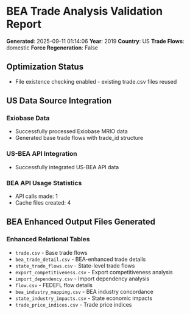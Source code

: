 # BEA Trade Analysis Validation Report

**Generated**: 2025-09-11 01:14:06
**Year**: 2019
**Country**: US
**Trade Flows**: domestic
**Force Regeneration**: False

## Optimization Status

- File existence checking enabled - existing trade.csv files reused

## US Data Source Integration

### Exiobase Data
- Successfully processed Exiobase MRIO data
- Generated base trade flows with trade_id structure

### US-BEA API Integration
- Successfully integrated US-BEA API data

### BEA API Usage Statistics
- API calls made: 1
- Cache files created: 4

## BEA Enhanced Output Files Generated

### Enhanced Relational Tables
- `trade.csv` - Base trade flows
- `bea_trade_detail.csv` - BEA-enhanced trade details
- `state_trade_flows.csv` - State-level trade flows
- `export_competitiveness.csv` - Export competitiveness analysis
- `import_dependency.csv` - Import dependency analysis
- `flow.csv` - FEDEFL flow details
- `bea_industry_mapping.csv` - BEA industry concordance
- `state_industry_impacts.csv` - State economic impacts
- `trade_price_indices.csv` - Trade price indices

